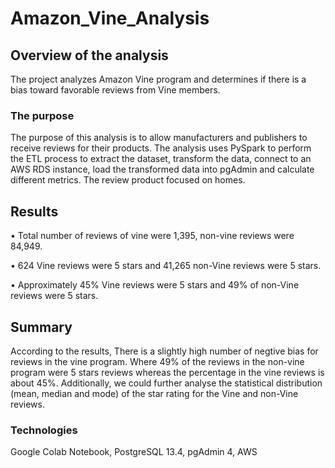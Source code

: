 # Amazon_Vine_Analysis
## Overview of the analysis
The project analyzes Amazon Vine program and determines if there is a bias toward favorable reviews from Vine members.
### The purpose 
The purpose of this analysis is to allow manufacturers and publishers to receive reviews for their products. The analysis uses PySpark to perform the ETL process to extract the dataset, transform the data, connect to an AWS RDS instance, load the transformed data into pgAdmin and calculate different metrics. The review product focused on homes.
## Results

•	Total number of reviews of vine were 1,395, non-vine reviews were 84,949.

•	624 Vine reviews were 5 stars and 41,265 non-Vine reviews were 5 stars.

•	Approximately 45% Vine reviews were 5 stars  and 49% of non-Vine reviews were 5 stars.
## Summary
According to the results, There is a slightly high number of negtive bias for reviews in the vine program. Where 49% of the reviews in the non-vine program were 5 stars reviews whereas the percentage in the vine reviews is about 45%. Additionally, we could further analyse the statistical distribution (mean, median and mode) of the star rating for the Vine and non-Vine reviews.

### Technologies
Google Colab Notebook, PostgreSQL 13.4, pgAdmin 4, AWS

